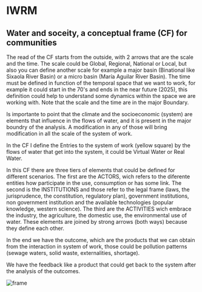 # IWRM


## Water and soceity, a conceptual frame (CF) for communities

The read of the CF starts from the outside, with 2 arrows that are the scale and the time. The scale could be Global, Regional, National or Local, but also you can define another scale for example a major basin (Binational like Sixaola River Basin) or a micro basin (María Aguilar River Basin). The time must be defined in function of the temporal space that we want to work, for example it could start in the 70's and ends in the  near future (2025), this definition could help to understand some dynamics within the space we are working with. Note that the scale and the time are in the major Boundary.

Is importante to point that the climate and the socioeconomic (system) are elements that influence in the flows of water, and it is present in the major boundry of the analysis. A modification in any of those will bring modification in all the scale of the system of work.

In the CF I define the Entries to the system of work (yellow square) by the flows of water that get into the system, it could be Virtual Water or Real Water.

In this CF there are three tiers of elements that could be defined for different scenarios. The first are the ACTORS, wich refers to the diferente entities how participate in the use, consumption or has some link. The second is the INSTITUTIONS and those refer to the legal frame (laws, the jurisprudence, the constitution, regulatory plan), government institutions, non government institution and the available technologies (popular knowledge, western science). The third are the ACTIVITIES wich embrace the industry, the agriculture, the domestic use, the environmental use of water. These elements are joined by strong arrows (both ways) because they define each other.

In the end we have the outcome, which are the products that we can obtain from the interaction in system of work, those could be pollution patterns (sewage waters, solid waste, externalities, shortage).

We have the feedback like a product that could get back to the system after the analysis of the outcomes.

![frame](/IWMR/frame1.png)

